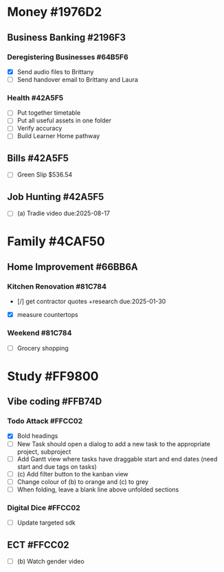 # Money #1976D2
## Business Banking #2196F3
### Deregistering Businesses #64B5F6
- [x] Send audio files to Brittany
- [ ] Send handover email to Brittany and Laura

### Health #42A5F5
- [ ] Put together timetable
- [ ] Put all useful assets in one folder
- [ ] Verify accuracy
- [ ] Build Learner Home pathway

## Bills #42A5F5
- [ ] Green Slip $536.54

## Job Hunting #42A5F5
- [ ] (a) Tradie video due:2025-08-17


# Family #4CAF50
## Home Improvement #66BB6A
### Kitchen Renovation #81C784
- [/] get contractor quotes +research due:2025-01-30
- [x] measure countertops

### Weekend #81C784
- [ ] Grocery shopping

# Study #FF9800
## Vibe coding #FFB74D
### Todo Attack #FFCC02
- [x] Bold headings
- [ ] New Task should open a dialog to add a new task to the appropriate project, subproject
- [ ] Add Gantt view where tasks have draggable start and end dates (need start and due tags on tasks)
- [ ] (c) Add filter button to the kanban view
- [ ] Change colour of (b) to orange and (c) to grey
- [ ] When folding, leave a blank line above unfolded sections

### Digital Dice #FFCC02
- [ ] Update targeted sdk

## ECT #FFCC02
-  [ ] (b) Watch gender video
